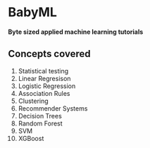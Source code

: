 # BabyML
**Byte sized applied machine learning tutorials**

## Concepts covered
1. Statistical testing
2. Linear Regresison
3. Logistic Regression
4. Association Rules
5. Clustering
6. Recommender Systems
7. Decision Trees
8. Random Forest
9. SVM
10. XGBoost
